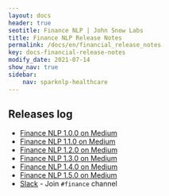 ```yaml
---
layout: docs
header: true
seotitle: Finance NLP | John Snow Labs
title: Finance NLP Release Notes
permalink: /docs/en/financial_release_notes
key: docs-financial-release-notes
modify_date: 2021-07-14
show_nav: true
sidebar:
    nav: sparknlp-healthcare
---
```


<div class="h3-box" markdown="1">

## Releases log

- [Finance NLP 1.0.0 on Medium](https://medium.com/spark-nlp/spark-nlp-for-finance-is-released-cfa3cc7b9faa)
- [Finance NLP 1.1.0 on Medium](https://medium.com/spark-nlp/finance-nlp-1-1-0-for-spark-nlp-has-been-released-9adf8339fe0a)
- [Finance NLP 1.2.0 on Medium](https://gaddesaishailesh.medium.com/finance-nlp-1-2-0-for-spark-nlp-has-been-released-6250a52eb704) 
- [Finance NLP 1.3.0 on Medium](https://medium.com/@muhendisbp/finance-nlp-1-3-0-for-spark-nlp-has-been-released-7b4ed8a10f9c)
- [Finance NLP 1.4.0 on Medium](https://medium.com/@gaddesaishailesh/finance-nlp-1-4-0-for-spark-nlp-has-been-released-c18966c6c1a6)
- [Finance NLP 1.5.0 on Medium](https://medium.com/@jjmcarrascosa/finance-nlp-1-5-0-is-out-9b194ccabc46)
- [Slack](https://www.johnsnowlabs.com/slack-redirect/) - Join `#finance` channel

</div>